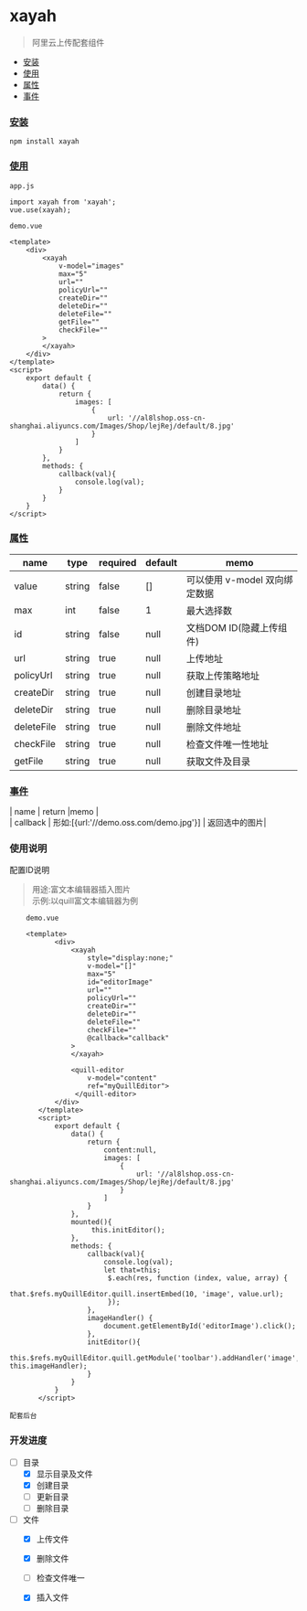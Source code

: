 # xayah

> 阿里云上传配套组件

* [安装](#installation)
* [使用](#usage)
* [属性](#props)
* [事件](#events)

### [安装](#installation)
    
    npm install xayah

### [使用](#usage)
    
    app.js
    
    import xayah from 'xayah';
    vue.use(xayah);
 
    demo.vue
     
    <template>
        <div>
            <xayah
                v-model="images"
                max="5"
                url=""
                policyUrl=""
                createDir=""
                deleteDir=""
                deleteFile=""
                getFile=""
                checkFile=""
            >
            </xayah>
        </div>
    </template>
    <script>
        export default {
            data() {
                return {
                    images: [
                        {
                            url: '//al8lshop.oss-cn-shanghai.aliyuncs.com/Images/Shop/lejRej/default/8.jpg'
                        }
                    ]
                }
            },
            methods: {
                callback(val){
                    console.log(val);
                }
            }
        }
    </script>
 
 
 
### [属性](#props)

 | name       | type   |required  |default|memo  |
 | -------    | ----   |--------  |------|-------|
 | value      | string | false    | []   | 可以使用 v-model 双向绑定数据|
 | max        | int    | false    | 1    | 最大选择数|
 | id         | string | false    | null | 文档DOM ID(隐藏上传组件)|
 | url        | string | true     | null | 上传地址|
 | policyUrl  | string | true     | null | 获取上传策略地址|
 | createDir  | string | true     | null | 创建目录地址|
 | deleteDir  | string | true     | null | 删除目录地址|
 | deleteFile | string | true     | null | 删除文件地址|
 | checkFile  | string | true     | null | 检查文件唯一性地址|
 | getFile    | string | true     | null | 获取文件及目录  |
 
 
 ### [事件](#events)
 | name       | return |memo  |   
 | callback   | 形如:\[{url:'//demo.oss.com/demo.jpg'}]  | 返回选中的图片| 
 
 ### 使用说明

配置ID说明
>用途:富文本编辑器插入图片       
>示例:以quill富文本编辑器为例

        demo.vue
         
        <template>
               <div>
                   <xayah
                       style="display:none;"
                       v-model="[]"
                       max="5"
                       id="editorImage"
                       url=""
                       policyUrl=""
                       createDir=""
                       deleteDir=""
                       deleteFile=""
                       checkFile=""
                       @callback="callback"
                   >
                   </xayah>
                   
                   <quill-editor
                       v-model="content"
                       ref="myQuillEditor">
                    </quill-editor>
               </div>
           </template>
           <script>
               export default {
                   data() {
                       return {
                           content:null,
                           images: [
                               {
                                   url: '//al8lshop.oss-cn-shanghai.aliyuncs.com/Images/Shop/lejRej/default/8.jpg'
                               }
                           ]
                       }
                   },
                   mounted(){
                        this.initEditor();                    
                   },
                   methods: {
                       callback(val){
                           console.log(val);
                           let that=this;
                            $.each(res, function (index, value, array) {
                               that.$refs.myQuillEditor.quill.insertEmbed(10, 'image', value.url);
                            });
                       },
                       imageHandler() {
                           document.getElementById('editorImage').click();
                       },
                       initEditor(){
                            this.$refs.myQuillEditor.quill.getModule('toolbar').addHandler('image', this.imageHandler);
                       }
                   }
               }
           </script> 
    
    配套后台 

### 开发进度

- [ ] 目录
    - [x] 显示目录及文件
    - [x] 创建目录
    - [ ] 更新目录
    - [ ] 删除目录
- [ ] 文件
    - [x] 上传文件
    - [x] 删除文件
    - [ ] 检查文件唯一
    - [x] 插入文件
 
 
 